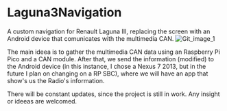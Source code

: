 # Laguna3Navigation
A custom navigation for Renault Laguna III, replacing the screen with an Android device that comunicates with the multimedia CAN.
![Git_image_1](https://user-images.githubusercontent.com/73030948/168442703-f956957c-f6e9-4b89-b50a-4849eae1af57.jpg)

The main ideea is to gather the multimedia CAN data using an Raspberry Pi Pico and a CAN module. After that, we send the information (modified) to the Android device (in this instance, I chose a Nexus 7 2013, but in the future I plan on changing on a RP SBC), where we will have an app that show's us the Radio's information.

There will be constant updates, since the project is still in work. Any insight or ideeas are welcomed.
